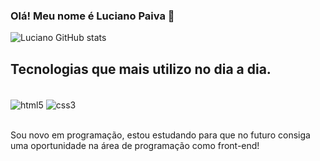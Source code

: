 ### Olá! Meu nome é Luciano Paiva 🙂

![Luciano GitHub stats](https://github-readme-stats.vercel.app/api?username=LucianShelby&show_icons=true&theme=dracula)

## Tecnologias que mais utilizo no dia a dia.

<div style= "display: inline_block"><br/>
    <img align="center" alt="html5" src="https://img.shields.io/badge/HTML5-E34F26?style=for-the-badge&logo=html5&logoColor=white">
    <img align="center" alt="css3" src="https://img.shields.io/badge/CSS3-1572B6?style=for-the-badge&logo=css3&logoColor=white">
</div> <br>

Sou novo em programação, estou estudando para que no futuro consiga uma oportunidade na área de programação como front-end!

